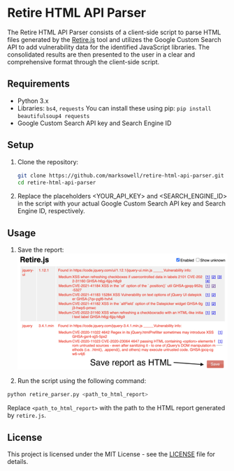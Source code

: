 # Retire HTML API Parser

The Retire HTML API Parser consists of a client-side script to parse HTML files generated by the [Retire.js](https://github.com/RetireJS/retire.js) tool and utilizes the Google Custom Search API to add vulnerability data for the identified JavaScript libraries. The consolidated results are then presented to the user in a clear and comprehensive format through the client-side script.

## Requirements
- Python 3.x
- Libraries: `bs4`, `requests`
You can install these using pip: `pip install beautifulsoup4 requests`
- Google Custom Search API key and Search Engine ID

## Setup
1. Clone the repository:

    ```bash
    git clone https://github.com/marksowell/retire-html-api-parser.git
    cd retire-html-api-parser
    ```
2. Replace the placeholders <YOUR_API_KEY> and <SEARCH_ENGINE_ID> in the script with your actual Google Custom Search API key and Search Engine ID, respectively.

## Usage

1. Save the report:
![Save report](images/save_report.png)

2. Run the script using the following command:

```bash
python retire_parser.py <path_to_html_report>
```
Replace `<path_to_html_report>` with the path to the HTML report generated by `retire.js`.

## License
This project is licensed under the MIT License - see the [LICENSE](LICENSE) file for details.
